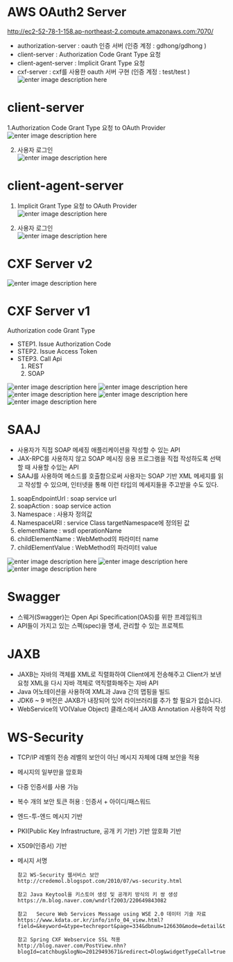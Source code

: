 
# AWS OAuth2 Server
http://ec2-52-78-1-158.ap-northeast-2.compute.amazonaws.com:7070/
- authorization-server : oauth 인증 서버 (인증 계정 : gdhong/gdhong )
- client-server : Authorization Code Grant Type 요청
- client-agent-server : Implicit Grant Type 요청
- cxf-server : cxf를 사용한 oauth 서버 구현 (인증 계정 : test/test )
![enter image description here](./cxf-server/readme/image/oauth/01.aws-index.PNG)
  



# client-server  
1.Authorization Code Grant Type 요청 to OAuth Provider  
![enter image description here](./cxf-server/readme/image/oauth/03.oauth-client.PNG)     

2. 사용자 로그인   
  ![enter image description here](./cxf-server/readme/image/oauth/03.oauth-client.PNG)       
 
# client-agent-server   
1. Implicit Grant Type 요청 to OAuth Provider      
![enter image description here](./cxf-server/readme/image/oauth/05.oauth-agent.PNG)    

2. 사용자 로그인    
![enter image description here](./cxf-server/readme/image/oauth/06.oauth-agent-auth.PNG)    

# CXF Server v2
![enter image description here](./cxf-server/readme/image/oauth/02.cxf-main.PNG)     


# CXF Server v1
Authorization code Grant Type
- STEP1. Issue Authorization Code
- STEP2. Issue Access Token
- STEP3. Call Api
   1. REST
   2. SOAP
  
![enter image description here](./cxf-server/readme/image/oauth/img1.PNG)
![enter image description here](./cxf-server/readme/image/oauth/img2.PNG)
![enter image description here](./cxf-server/readme/image/oauth/img3.PNG)
![enter image description here](./cxf-server/readme/image/oauth/img4.PNG)
![enter image description here](./cxf-server/readme/image/oauth/img5.PNG)

# SAAJ 

- 사용자가 직접 SOAP 메세징 애플리케이션을 작성할 수 있는 API
- JAX-RPC를 사용하지 않고 SOAP 메시징 응용 프로그램을 직접 작성하도록 선택할 때 사용할 수있는 API
- SAAJ를 사용하여 메소드를 호출함으로써 사용자는 SOAP 기반 XML 메세지를 읽고 작성할 수 있으며,  인터넷을 통해 이런 타입의 메세지들을 주고받을 수도 있다.

1. soapEndpointUrl  : soap service url
2. soapAction : soap service action
3. Namespace  : 사용자 정의값
4. NamespaceURI  : service Class targetNamespace에 정의된 값 
5. elementName : wsdl operationName 
6. childElementName : WebMethod의 파라미터 name
7. childElementValue : WebMethod의 파라미터 value

![enter image description here](./cxf-server/readme/image/saaj/img1.PNG)
![enter image description here](./cxf-server/readme/image/saaj/img2.PNG)
![enter image description here](./cxf-server/readme/image/saaj/img3.PNG)


# Swagger
- 스웨거(Swagger)는 Open Api Specification(OAS)를 위한 프레임워크
- API들이 가지고 있는 스펙(spec)을 명세, 관리할 수 있는 프로젝트



# JAXB


- JAXB는 자바의 객체를 XML로 직렬화하여 Client에게 전송해주고 Client가 보낸 요청 XML을 다시 자바 객체로 역직렬화해주는 자바 API
- Java 어노테이션을 사용하여 XML과 Java 간의 맵핑을 빌드
- JDK6 ~ 9 버전은 JAXB가 내장되어 있어 라이브러리를 추가 할 필요가 없습니다. 
- WebService의 VO(Value Object) 클래스에서 JAXB Annotation 사용하여 작성


# WS-Security


- TCP/IP 레벨의 전송 레벨의 보안이 아닌 메시지 자체에 대해 보안을 적용
- 메시지의 일부만을 암호화
- 다중 인증서를 사용 가능
- 복수 개의 보안 토큰 허용 : 인증서 + 아이디/패스워드
- 엔드-투-엔드 메시지 기반 
- PKI(Public Key Infrastructure, 공개 키 기반) 기반 암호화 기반
- X509(인증서) 기반
-  메시지 서명 


       참고 WS-Security 웹서비스 보안
       http://credemol.blogspot.com/2010/07/ws-security.html
       
       참고 Java Keytool을 키스토어 생성 및 공개키 방식의 키 쌍 생성
       https://m.blog.naver.com/wndrlf2003/220649843082
       
       참고	Secure Web Services Message using WSE 2.0 데이터 기술 자료
       https://www.kdata.or.kr/info/info_04_view.html?field=&keyword=&type=techreport&page=334&dbnum=126630&mode=detail&type=techreport
       
       참고 Spring CXF Webservice SSL 적용
       http://blog.naver.com/PostView.nhn?blogId=catchbug&logNo=20129493671&redirect=Dlog&widgetTypeCall=true&directAccess=fals
